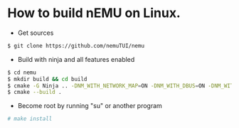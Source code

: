 # How to build nEMU on Linux.

* Get sources
```sh
$ git clone https://github.com/nemuTUI/nemu
```

* Build with ninja and all features enabled
```sh
$ cd nemu
$ mkdir build && cd build
$ cmake -G Ninja .. -DNM_WITH_NETWORK_MAP=ON -DNM_WITH_DBUS=ON -DNM_WITH_REMOTE=ON
$ cmake --build .
```

* Become root by running "su" or another program
```sh
# make install
```
